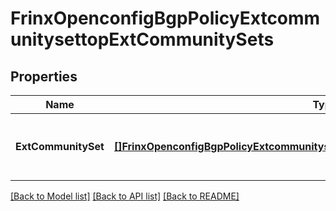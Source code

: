 # FrinxOpenconfigBgpPolicyExtcommunitysettopExtCommunitySets

## Properties
Name | Type | Description | Notes
------------ | ------------- | ------------- | -------------
**ExtCommunitySet** | [**[]FrinxOpenconfigBgpPolicyExtcommunitysettopExtcommunitysetsExtCommunitySet**](frinx.openconfig.bgp.policy.extcommunitysettop.extcommunitysets.ExtCommunitySet.md) | Optional[List of defined extended BGP community sets] REF:Optional.empty | [optional] [default to null]

[[Back to Model list]](../README.md#documentation-for-models) [[Back to API list]](../README.md#documentation-for-api-endpoints) [[Back to README]](../README.md)


